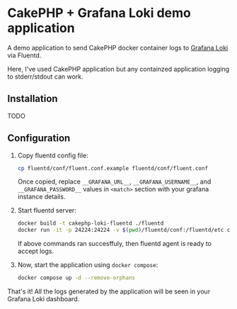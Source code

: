 # CakePHP + Grafana Loki demo application

A demo application to send CakePHP docker container logs to [Grafana Loki](https://grafana.com/logs/) via Fluentd.

Here, I've used CakePHP application but any containzed application logging to stderr/stdout can work.

## Installation

TODO

## Configuration

1. Copy fluentd config file:
    ```bash
    cp fluentd/conf/fluent.conf.example fluentd/conf/fluent.conf
    ```

    Once copied, replace `__GRAFANA_URL__`, `__GRAFANA_USERNAME__`, and `__GRAFANA_PASSWORD__` values in `<match>` section with your grafana instance details.

2. Start fluentd server:
    ```bash
    docker build -t cakephp-loki-fluentd ./fluentd
    docker run -it -p 24224:24224 -v $(pwd)/fluentd/conf:/fluentd/etc cakephp-loki-fluentd
    ```

    If above commands ran succesffuly, then fluentd agent is ready to accept logs.

3. Now, start the application using `docker compose`:
    ```bash
    docker compose up -d --remove-orphans
    ```

That's it! All the logs generated by the application will be seen in your Grafana Loki dashboard.
